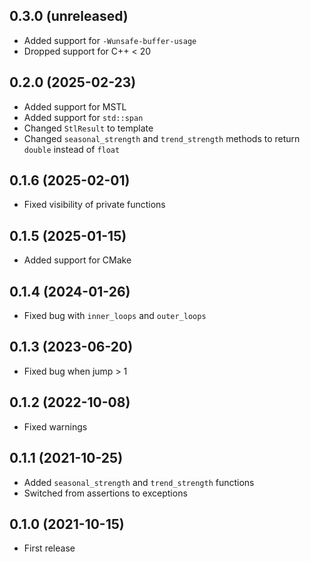 ## 0.3.0 (unreleased)

- Added support for `-Wunsafe-buffer-usage`
- Dropped support for C++ < 20

## 0.2.0 (2025-02-23)

- Added support for MSTL
- Added support for `std::span`
- Changed `StlResult` to template
- Changed `seasonal_strength` and `trend_strength` methods to return `double` instead of `float`

## 0.1.6 (2025-02-01)

- Fixed visibility of private functions

## 0.1.5 (2025-01-15)

- Added support for CMake

## 0.1.4 (2024-01-26)

- Fixed bug with `inner_loops` and `outer_loops`

## 0.1.3 (2023-06-20)

- Fixed bug when jump > 1

## 0.1.2 (2022-10-08)

- Fixed warnings

## 0.1.1 (2021-10-25)

- Added `seasonal_strength` and `trend_strength` functions
- Switched from assertions to exceptions

## 0.1.0 (2021-10-15)

- First release
